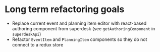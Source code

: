 # Long term refactoring goals

* Replace current event and planning item editor with react-based authoring component from superdesk (see `getAuthoringComponent` in `superdeskApi`)
* Refactor `EventItem` and `PlanningItem` components so they do not connect to a redux store